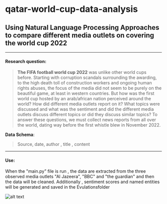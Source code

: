 # qatar-world-cup-data-analysis

## Using Natural Language Processing Approaches to compare different media outlets on covering the world cup 2022


___
#### Research question:
> **The FIFA football world cup 2022** was unlike other world cups before. Starting with corruption scandals surrounding the awarding, to the high death toll of construction workers and ongoing human rights abuses, the focus of the media did not seem to be purely on the beautiful game, at least in western countries. But how was the first world cup hosted by an arab/african nation perceived around the world? How did different media outlets report on it? What topics were discussed and what was the sentiment and did the different media outlets discuss different topics or did they discuss similar topics? To answer these questions, we must collect news reports from all over the world, dating way before the first whistle blew in November 2022. 


**Data Schema**:
> Source, date, author , title , content

___

#### Use:

                                               
When the "main.py" file is run , the data are extracted from the three observed media outlets "Al Jazeera", "BBC" and "the guardian" and then the data will be cleaned. Additionally , sentiment scores and named entities will be generated and saved in the Evulationsfolder

 
![alt text](https://github.com/Abdulnaser98/qatar-world-cup-data-analysis/main/figure/6D446898-ACF3-44B6-8F86-70B294262E73.jpeg?raw=true)
